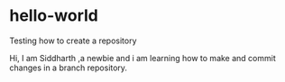 # hello-world
Testing how to create a repository

Hi,
I am Siddharth ,a newbie and i am learning how to make and commit changes in a branch repository.
